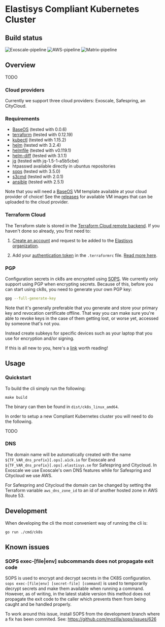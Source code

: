 Elastisys Compliant Kubernetes Cluster
======================================

## Build status

![Exoscale-pipeline](https://github.com/elastisys/ck8s/workflows/Exoscale-pipeline/badge.svg)
![AWS-pipeline](https://github.com/elastisys/ck8s/workflows/AWS-pipeline/badge.svg)
![Matrix-pipeline](https://github.com/elastisys/ck8s/workflows/Matrix-pipeline/badge.svg)

## Overview

TODO

### Cloud providers

Currently we support three cloud providers: Exoscale, Safespring, an
CityCloud.

### Requirements

- [BaseOS](https://github.com/elastisys/ck8s-base-vm) (tested with 0.0.6)
- [terraform](https://www.terraform.io/downloads.html) (tested with 0.12.19)
- [kubectl](https://github.com/kubernetes/kubernetes/releases) (tested with 1.15.2)
- [helm](https://github.com/helm/helm/releases) (tested with 3.2.4)
- [helmfile](https://github.com/roboll/helmfile) (tested with v0.119.1)
- [helm-diff](https://github.com/databus23/helm-diff) (tested with 3.1.1)
- [jq](https://github.com/stedolan/jq) (tested with jq-1.5-1-a5b5cbe)
- htpasswd available directly in ubuntus repositories
- [sops](https://github.com/mozilla/sops) (tested with 3.5.0)
- [s3cmd](https://s3tools.org/s3cmd) (tested with 2.0.1)
- [ansible](https://www.ansible.com) (tested with 2.5.1)

Note that you will need a [BaseOS](https://github.com/elastisys/ck8s-base-vm)
VM template available at your cloud provider of choice!
See the [releases](https://github.com/elastisys/ck8s-base-vm/releases) for
available VM images that can be uploaded to the cloud provider.

### Terraform Cloud

The Terraform state is stored in the
[Terraform Cloud remote backend](https://www.terraform.io/docs/backends/types/remote.html).
If you haven't done so already, you first need to:

1. [Create an account](https://app.terraform.io/signup/account) and request to
be added to the
[Elastisys organization](https://app.terraform.io/app/elastisys).

2. Add your
[authentication token](https://app.terraform.io/app/settings/tokens)
in the `.terraformrc` file.
[Read more here](https://www.terraform.io/docs/enterprise/free/index.html#configure-access-for-the-terraform-cli).

### PGP

Configuration secrets in ck8s are encrypted using
[SOPS](https://github.com/mozilla/sops). We currently only support using PGP
when encrypting secrets. Because of this, before you can start using ck8s,
you need to generate your own PGP key:

```bash
gpg --full-generate-key
```

Note that it's generally preferable that you generate and store your primary
key and revocation certificate offline. That way you can make sure you're able
to revoke keys in the case of them getting lost, or worse yet, accessed by
someone that's not you.

Instead create subkeys for specific devices such as your laptop that you use
for encryption and/or signing.

If this is all new to you, here's a
[link](https://riseup.net/en/security/message-security/openpgp/best-practices)
worth reading!

## Usage

### Quickstart

To build the cli simply run the following:

```
make build
```

The binary can then be found in `dist/ck8s_linux_amd64`.

In order to setup a new Compliant Kubernetes cluster you will need to do the following.

TODO


### DNS

The domain name will be automatically created with the name
`${TF_VAR_dns_prefix}[.ops].a1ck.io` for Exoscale and
`${TF_VAR_dns_prefix}[.ops].elastisys.se` for Safespring and Citycloud.
In Exoscale we use Exoscale's own DNS features while for Safespring and Citycloud we use AWS.

For Safespring and Citycloud the domain can be changed by setting the Terraform variable
`aws_dns_zone_id` to an id of another hosted zone in AWS Route 53.

## Development

When developing the cli the most convenient way of running the cli is:

```
go run ./cmd/ck8s
```

## Known issues

### SOPS exec-[file|env] subcommands does not propagate exit code

SOPS is used to encrypt and decrypt secrets in the CK8S configuration.
`sops exec-[file|env] [secret-file] [command]` is used to temporarily decrypt
secrets and make them available when running a command. However, as of writing,
in the latest stable version this method does not propagate the exit code to
the caller which prevents them from being caught and be handled properly.

To work around this issue, install SOPS from the development branch where a fix
has been commited.
See: https://github.com/mozilla/sops/issues/626
